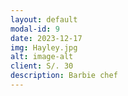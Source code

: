 ```yaml
---
layout: default
modal-id: 9
date: 2023-12-17
img: Hayley.jpg
alt: image-alt
client: S/. 30
description: Barbie chef
---
```

